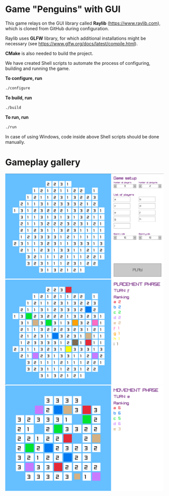 # Game "Penguins" with GUI

This game relays on the GUI library called **Raylib** (https://www.raylib.com), which is cloned from GitHub during configuration.

Raylib uses **GLFW** library, for which additional installations might be necessary (see https://www.glfw.org/docs/latest/compile.html).

**CMake** is also needed to build the project.

We have created Shell scripts to automate the process of configuring, building and running the game.

**To configure, run**
```sh
./configure
```

**To build, run**
```sh
./build
```

**To run, run**
```sh
./run
```

In case of using Windows, code inside above Shell scripts should be done manually.

# Gameplay gallery
![plot](../../../doc/gallery/input_phase1.png)
![plot](../../../doc/gallery/placement_phase1.png)
![plot](../../../doc/gallery/movement_phase1.png)

